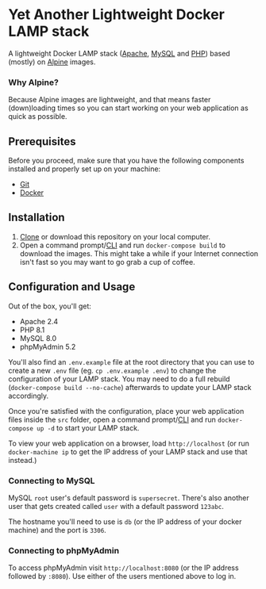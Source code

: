 # Yet Another Lightweight Docker LAMP stack
A lightweight Docker LAMP stack ([Apache](http://www.apache.org/), [MySQL](https://www.mysql.com/) and [PHP](http://php.net/)) based (mostly) on [Alpine](https://www.alpinelinux.org/about/) images.

### Why Alpine?

Because Alpine images are lightweight, and that means faster (down)loading times so you can start working on your web application as quick as possible.

## Prerequisites

Before you proceed, make sure that you have the following components installed and properly set up on your machine:

- [Git](https://git-scm.com/)
- [Docker](https://www.docker.com/get-started)

## Installation

1. [Clone](https://help.github.com/en/articles/cloning-a-repository) or download this repository on your local computer.
2. Open a command prompt/[CLI](https://en.wikipedia.org/wiki/Command-line_interface) and run `docker-compose build` to download the images. This might take a while if your Internet connection isn't fast so you may want to go grab a cup of coffee.

## Configuration and Usage

Out of the box, you'll get:

- Apache 2.4
- PHP 8.1
- MySQL 8.0
- phpMyAdmin 5.2

You'll also find an `.env.example` file at the root directory that you can use to create a new `.env` file (eg. `cp .env.example .env`) to change the configuration of your LAMP stack. You may need to do a full rebuild (`docker-compose build --no-cache`) afterwards to update your LAMP stack accordingly.

Once you're satisfied with the configuration, place your web application files inside the `src` folder, open a command prompt/[CLI](https://en.wikipedia.org/wiki/Command-line_interface) and run `docker-compose up -d` to start your LAMP stack.

To view your web application on a browser, load `http://localhost` (or run `docker-machine ip` to get the IP address of your LAMP stack and use that instead.)

### Connecting to MySQL

MySQL `root` user's default password is `supersecret`. There's also another user that gets created called `user` with a default password `123abc`.

The hostname you'll need to use is `db` (or the IP address of your docker machine) and the port is `3306`.

### Connecting to phpMyAdmin

To access phpMyAdmin visit `http://localhost:8080` (or the IP address followed by `:8080`). Use either of the users mentioned above to log in.
